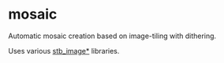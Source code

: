 # mosaic

Automatic mosaic creation based on image-tiling with dithering.

Uses various [stb_image*](https://github.com/nothings/stb) libraries.
